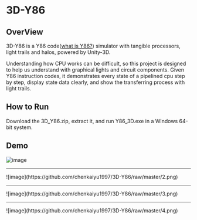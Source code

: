 # 3D-Y86

## OverView

3D-Y86 is a Y86 code([what is Y86?](https://www.cs.utexas.edu/users/witchel/429/lectures/ISA_1.pdf)) simulator with tangible processors, light trails and halos, powered by Unity-3D.

Understanding how CPU works can be difficult, so this project is designed to help us understand with graphical lights and circuit components. Given Y86 instruction codes, it demonstrates every state of a pipelined cpu step by step, display state data clearly, and show the transferring process with light trails.
  
## How to Run

Download the 3D_Y86.zip, extract it, and run Y86_3D.exe in a Windows 64-bit system.


## Demo
![image](https://github.com/chenkaiyu1997/3D-Y86/raw/master/1.png)
<hr>
![image](https://github.com/chenkaiyu1997/3D-Y86/raw/master/2.png)
<hr>
![image](https://github.com/chenkaiyu1997/3D-Y86/raw/master/3.png)
<hr>
![image](https://github.com/chenkaiyu1997/3D-Y86/raw/master/4.png)

